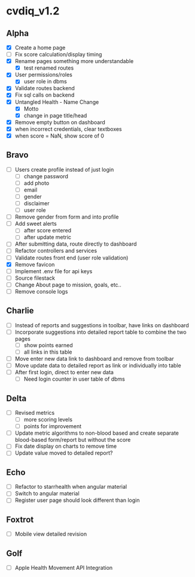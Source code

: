 # cvdiq_v1.2

## Alpha
- [x] Create a home page
- [ ] Fix score calculation/display timing
- [x] Rename pages something more understandable
	- [x] test renamed routes
- [x] User permissions/roles
	- [x] user role in dbms
- [x] Validate routes backend
- [x] Fix sql calls on backend
- [x] Untangled Health - Name Change
	- [x] Motto
	- [x] change in page title/head
- [x] Remove empty button on dashboard
- [x] when incorrect credentials, clear textboxes
- [x] when score = NaN, show score of 0

## Bravo
- [ ] Users create profile instead of just login
	- [ ] change password
	- [ ] add photo
	- [ ] email
	- [ ] gender
	- [ ] disclaimer
	- [ ] user role
- [ ] Remove gender from form and into profile
- [ ] Add sweet alerts
	- [ ] after score entered
	- [ ] after update metric
- [ ] After submitting data, route directly to dashboard
- [ ] Refactor controllers and services
- [ ] Validate routes front end (user role validation)
- [x] Remove favicon
- [ ] Implement .env file for api keys
- [ ] Source filestack
- [ ] Change About page to mission, goals, etc..
- [ ] Remove console logs

## Charlie
- [ ] Instead of reports and suggestions in toolbar, have links on dashboard
- [ ] Incorporate suggestions into detailed report table to combine the two pages
	- [ ] show points earned
	- [ ] all links in this table
- [ ] Move enter new data link to dashboard and remove from toolbar
- [ ] Move update data to detailed report as link or individually into table
- [ ] After first login, direct to enter new data
	- [ ] Need login counter in user table of dbms

## Delta
- [ ] Revised metrics
	- [ ] more scoring levels
	- [ ] points for improvement
- [ ] Update metric algorithms to non-blood based and create separate blood-based form/report but    without the score
- [ ] Fix date display on charts to remove time
- [ ] Update value moved to detailed report?

## Echo
- [ ] Refactor to starrhealth when angular material
- [ ] Switch to angular material
- [ ] Register user page should look different than login

## Foxtrot
- [ ] Mobile view detailed revision

## Golf
- [ ] Apple Health Movement API Integration
